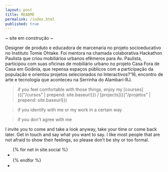 ```yaml
---
layout: post
title: README
permalink: /index.html
published: true
---
```

~ site em construção ~

Designer de produto e educadora de marcenaria no projeto socioeducativo no Instituto Tomie Ohtake. Foi mentora na chamada colaborativa Hackathon Paulista que criou mobiliários urbanos efêmeros para Av. Paulista, participou com suas oficinas de mobiliário urbano no projeto Casa Fora de Casa em Goiânia, que repensa espaços públicos com a participação da população e orientou projetos selecionados no Interactivos?’16, encontro de arte e tecnologia que aconteceu na Serrinha do Alambari-RJ.  


> if you feel comfortable with those things, enjoy my [courses]({{"/cursos" | prepend: site.baseurl}}) / [projects]({{"/projetos" | prepend: site.baseurl}})

> if you identify with me or my work in a certain way

> if you don't agree with me

I invite you to come and take a look anyway, take your time or come back later. Get in touch and say what you want to say. I like most people that are not afraid to show their feelings, so please don’t be shy or too formal.

<ul class="list-inline social-buttons">
  {% for net in site.social %}
    <li><a href="https://www.{{ net[0] }}.com/{{ net[1] }}/" target="_blank">
      <i class="fa fa-{{ net[0] }}"></i>
    </a></li>
  {% endfor %}
  <li><a href="mailto:oi@fernandatosta.com">
    <i class="fa fa-envelope"></i>
  </a></li>
</ul>

